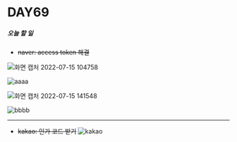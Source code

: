 # DAY69

##### 오늘 할 일
* ~~naver: access token 해결~~

![화면 캡처 2022-07-15 104758](https://user-images.githubusercontent.com/103159709/179130770-77ed6fbe-f0d6-44ad-97a0-33b1ea213b37.png)

![aaaa](https://user-images.githubusercontent.com/103159709/179186930-27fcc268-6a4f-450d-ae21-868bf818b3df.png)



![화면 캡처 2022-07-15 141548](https://user-images.githubusercontent.com/103159709/179184987-2409ab16-388b-4f5c-815a-03ba057bcada.png)


![bbbb](https://user-images.githubusercontent.com/103159709/179186971-7a953a93-17ac-42e4-951e-5e9ae78cb578.png)




___
* ~~kakao: 인가 코드 받기~~
![kakao](https://user-images.githubusercontent.com/103159709/179185103-7e2e0d32-ec45-4849-9786-297b1bd47b98.png)
